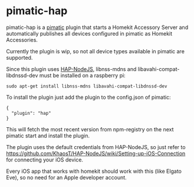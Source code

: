 pimatic-hap
=======================

pimatic-hap is a [pimatic](https://github.com/pimatic/pimatic) plugin that starts a Homekit Accessory Server and automatically
publishes all devices configured in pimatic as Homekit Accessories.

Currently the plugin is wip, so not all device types available in pimatic are supported.

Since this plugin uses [HAP-NodeJS](https://github.com/KhaosT/HAP-NodeJS), libnss-mdns and libavahi-compat-libdnssd-dev must be installed on a raspberry pi:

    sudo apt-get install libnss-mdns libavahi-compat-libdnssd-dev

To install the plugin just add the plugin to the config.json of pimatic:

    {
      "plugin": "hap"   
    }

This will fetch the most recent version from npm-registry on the next pimatic start and install the plugin.

The plugin uses the default credentials from HAP-NodeJS, so just refer to https://github.com/KhaosT/HAP-NodeJS/wiki/Setting-up-iOS-Connection for connecting your iOS device.

Every iOS app that works with homekit should work with this (like Elgato Eve), so no need for an Apple developer account.
